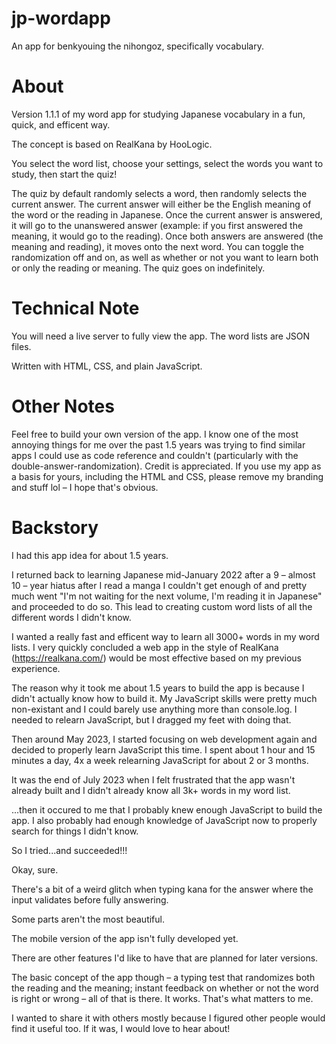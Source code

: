 # jp-wordapp
An app for benkyouing the nihongoz, specifically vocabulary.

# About 
Version 1.1.1 of my word app for studying Japanese vocabulary in a fun, quick, and efficent way. 

The concept is based on RealKana by HooLogic. 

You select the word list, choose your settings, select the words you want to study, then start the quiz! 

The quiz by default randomly selects a word, then randomly selects the current answer. The current answer will either be the English meaning of the word or the reading in Japanese. Once the current answer is answered, it will go to the unanswered answer (example: if you first answered the meaning, it would go to the reading). Once both answers are answered (the meaning and reading), it moves onto the next word. You can toggle the randomization off and on, as well as whether or not you want to learn both or only the reading or meaning. The quiz goes on indefinitely. 

# Technical Note
You will need a live server to fully view the app. The word lists are JSON files. 

Written with HTML, CSS, and plain JavaScript.

# Other Notes
Feel free to build your own version of the app. I know one of the most annoying things for me over the past 1.5 years was trying to find similar apps I could use as code reference and couldn't (particularly with the double-answer-randomization). Credit is appreciated. If you use my app as a basis for yours, including the HTML and CSS, please remove my branding and stuff lol – I hope that's obvious.

# Backstory 
I had this app idea for about 1.5 years. 

I returned back to learning Japanese mid-January 2022 after a 9 – almost 10 – year hiatus after I read a manga I couldn't get enough of and pretty much went "I'm not waiting for the next volume, I'm reading it in Japanese" and proceeded to do so. This lead to creating custom word lists of all the different words I didn't know. 

I wanted a really fast and efficent way to learn all 3000+ words in my word lists. I very quickly concluded a web app in the style of RealKana (https://realkana.com/) would be most effective based on my previous experience. 

The reason why it took me about 1.5 years to build the app is because I didn't actually know how to build it. My JavaScript skills were pretty much non-existant and I could barely use anything more than console.log. I needed to relearn JavaScript, but I dragged my feet with doing that. 

Then around May 2023, I started focusing on web development again and decided to properly learn JavaScript this time. I spent about 1 hour and 15 minutes a day, 4x a week relearning JavaScript for about 2 or 3 months. 

It was the end of July 2023 when I felt frustrated that the app wasn't already built and I didn't already know all 3k+ words in my word list. 

...then it occured to me that I probably knew enough JavaScript to build the app. I also probably had enough knowledge of JavaScript now to properly search for things I didn't know. 

So I tried...and succeeded!!! 

Okay, sure. 

There's a bit of a weird glitch when typing kana for the answer where the input validates before fully answering. 

Some parts aren't the most beautiful. 

The mobile version of the app isn't fully developed yet.

There are other features I'd like to have that are planned for later versions. 

The basic concept of the app though – a typing test that randomizes both the reading and the meaning; instant feedback on whether or not the word is right or wrong – all of that is there. It works. That's what matters to me. 

I wanted to share it with others mostly because I figured other people would find it useful too. If it was, I would love to hear about!
